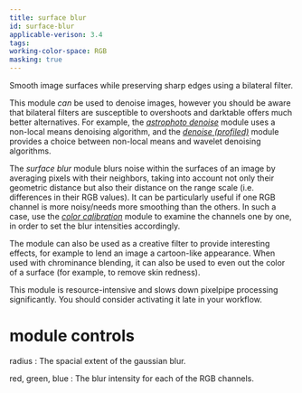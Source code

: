 ```yaml
---
title: surface blur
id: surface-blur
applicable-verison: 3.4
tags: 
working-color-space: RGB 
masking: true
---
```


Smooth image surfaces while preserving sharp edges using a bilateral filter. 

This module _can_ be used to denoise images, however you should be aware that bilateral filters are susceptible to overshoots and darktable offers much better alternatives. For example, the [_astrophoto denoise_](./astrophoto-denoise.md) module uses a non-local means denoising algorithm, and the [_denoise (profiled)_](./denoise-profiled.md) module provides a choice between non-local means and wavelet denoising algorithms. 

The _surface blur_ module blurs noise within the surfaces of an image by averaging pixels with their neighbors, taking into account not only their geometric distance but also their distance on the range scale (i.e. differences in their RGB values). It can be particularly useful if one RGB channel is more noisy/needs more smoothing than the others. In such a case, use the [_color calibration_](./color-calibration.md) module to examine the channels one by one, in order to set the blur intensities accordingly. 

The module can also be used as a creative filter to provide interesting effects, for example to lend an image a cartoon-like appearance. When used with chrominance blending, it can also be used to even out the color of a surface (for example, to remove skin redness).

This module is resource-intensive and slows down pixelpipe processing significantly. You should consider activating it late in your workflow.

# module controls

radius
: The spacial extent of the gaussian blur.

red, green, blue
: The blur intensity for each of the RGB channels.
